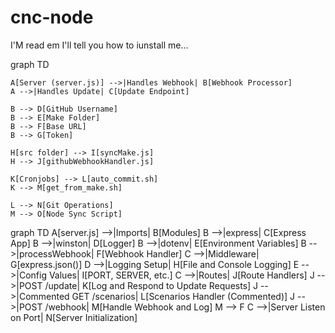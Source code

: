 # cnc-node

I'M read em I'll tell you how to iunstall me... 


graph TD

    A[Server (server.js)] -->|Handles Webhook| B[Webhook Processor]
    A -->|Handles Update| C[Update Endpoint]
    
    B --> D[GitHub Username]
    B --> E[Make Folder]
    B --> F[Base URL]
    B --> G[Token]
    
    H[src folder] --> I[syncMake.js]
    H --> J[githubWebhookHandler.js]
    
    K[Cronjobs] --> L[auto_commit.sh]
    K --> M[get_from_make.sh]

    L --> N[Git Operations]
    M --> O[Node Sync Script]


graph TD
    A[server.js] -->|Imports| B[Modules]
    B -->|express| C[Express App]
    B -->|winston| D[Logger]
    B -->|dotenv| E[Environment Variables]
    B -->|processWebhook| F[Webhook Handler]
    C -->|Middleware| G[express.json()]
    D -->|Logging Setup| H[File and Console Logging]
    E -->|Config Values| I[PORT, SERVER, etc.]
    C -->|Routes| J[Route Handlers]
    J -->|POST /update| K[Log and Respond to Update Requests]
    J -->|Commented GET /scenarios| L[Scenarios Handler (Commented)]
    J -->|POST /webhook| M[Handle Webhook and Log]
    M --> F
    C -->|Server Listen on Port| N[Server Initialization]
